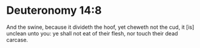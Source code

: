 # Deuteronomy 14:8

And the swine, because it divideth the hoof, yet cheweth not the cud, it [is] unclean unto you: ye shall not eat of their flesh, nor touch their dead carcase.